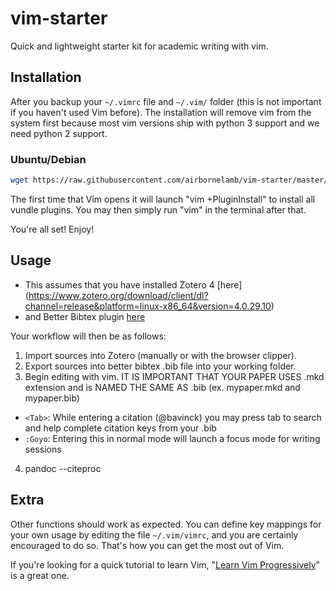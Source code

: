 vim-starter
===========

Quick and lightweight starter kit for academic writing with vim.

## Installation

After you backup your `~/.vimrc` file and `~/.vim/` folder (this is not important if you haven't used Vim before). The installation will remove vim from the system first because most vim versions ship with python 3 support and we need python 2 support.

### Ubuntu/Debian

```bash
wget https://raw.githubusercontent.com/airbornelamb/vim-starter/master/install.sh && chmod +x ./install.sh && ./install.sh
```

The first time that Vim opens it will launch "vim +PluginInstall" to install all vundle plugins. You may then simply run "vim" in the terminal after that.

You're all set! Enjoy!

## Usage

+ This assumes that you have installed Zotero 4 [here] (https://www.zotero.org/download/client/dl?channel=release&platform=linux-x86_64&version=4.0.29.10)
+ and Better Bibtex plugin [here](https://github.com/retorquere/zotero-better-bibtex/releases/download/1.6.100/zotero-better-bibtex-1.6.100.xpi)

Your workflow will then be as follows:

1. Import sources into Zotero (manually or with the browser clipper).
2. Export sources into better bibtex .bib file into your working folder.
3. Begin editing with vim. IT IS IMPORTANT THAT YOUR PAPER USES .mkd extension and is NAMED THE SAME AS .bib (ex. mypaper.mkd and mypaper.bib)
  * `<Tab>`: While entering a citation (@bavinck) you may press tab to search and help complete citation keys from your .bib
  * `:Goyo`: Entering this in normal mode will launch a focus mode for writing sessions
4. pandoc --citeproc


## Extra

Other functions should work as expected. You can define key mappings for your own usage by editing the file `~/.vim/vimrc`, and you are certainly encouraged to do so. That's how you can get the most out of Vim.

If you're looking for a quick tutorial to learn Vim, "[Learn Vim Progressively](http://yannesposito.com/Scratch/en/blog/Learn-Vim-Progressively/)" is a great one.
